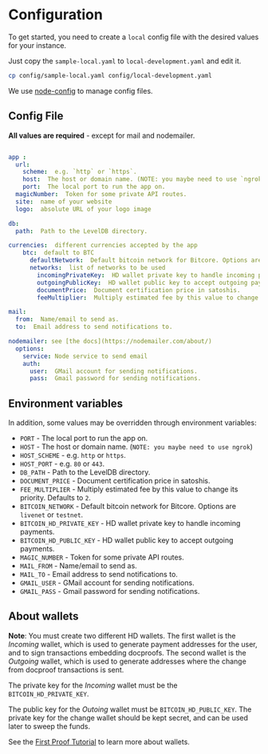 # Configuration


To get started, you need to create a `local` config file with the
desired values for your instance.

Just copy the `sample-local.yaml` to `local-development.yaml` and edit it.

```sh
cp config/sample-local.yaml config/local-development.yaml
```

We use
[node-config](https://github.com/lorenwest/node-config/wiki/Configuration-Files)
to manage config files.

## Config File

**All values are required** - except for mail and nodemailer.

```yaml

app :
  url:
    scheme:  e.g. `http` or `https`.
    host:  The host or domain name. (NOTE: you maybe need to use `ngrok`)
    port:  The local port to run the app on.
  magicNumber:  Token for some private API routes.
  site:  name of your website
  logo:  absolute URL of your logo image

db:
  path:  Path to the LevelDB directory.

currencies:  different currencies accepted by the app
    btc:  default to BTC
      defaultNetwork:  Default bitcoin network for Bitcore. Options are `livenet` or `testnet`.
      networks:  list of networks to be used
        incomingPrivateKey:  HD wallet private key to handle incoming payments.
        outgoingPublicKey:  HD wallet public key to accept outgoing payments.
        documentPrice:  Document certification price in satoshis.
        feeMultiplier:  Multiply estimated fee by this value to change its priority. Defaults to `2`.

mail:
  from:  Name/email to send as.
  to:  Email address to send notifications to.

nodemailer: see [the docs](https://nodemailer.com/about/)
  options:
    service: Node service to send email
    auth:
      user:  GMail account for sending notifications.
      pass:  Gmail password for sending notifications.

```

## Environment variables

In addition, some values may be overridden through environment variables:

* `PORT` - The local port to run the app on.
* `HOST` - The host or domain name. (`NOTE: you maybe need to use ngrok`)
* `HOST_SCHEME` - e.g. `http` or `https`.
* `HOST_PORT` - e.g. `80` or `443`.
* `DB_PATH` - Path to the LevelDB directory.
* `DOCUMENT_PRICE` - Document certification price in satoshis.
* `FEE_MULTIPLIER` - Multiply estimated fee by this value to change its
  priority. Defaults to `2`.
* `BITCOIN_NETWORK` - Default bitcoin network for Bitcore. Options are `livenet` or `testnet`.
* `BITCOIN_HD_PRIVATE_KEY` - HD wallet private key to handle incoming payments.
* `BITCOIN_HD_PUBLIC_KEY` - HD wallet public key to accept outgoing payments.
* `MAGIC_NUMBER` - Token for some private API routes.
* `MAIL_FROM` - Name/email to send as.
* `MAIL_TO` - Email address to send notifications to.
* `GMAIL_USER` - GMail account for sending notifications.
* `GMAIL_PASS` - Gmail password for sending notifications.



## About wallets

**Note**: You must create two different HD wallets. The first wallet is the
*Incoming* wallet, which is used to generate payment addresses for the user, and
to sign transactions embedding docproofs. The second wallet is the *Outgoing*
wallet, which is used to generate addresses where the change from docproof
transactions is sent.

The private key for the *Incoming* wallet must be the `BITCOIN_HD_PRIVATE_KEY`.

The public key for the *Outoing* wallet must be `BITCOIN_HD_PUBLIC_KEY`. The
private key for the change wallet should be kept secret, and can be used later to sweep the funds.

See the [First Proof Tutorial](./first-proof.md) to learn more about wallets.
